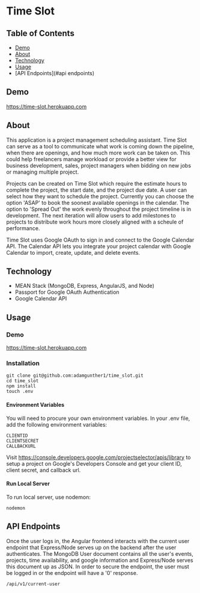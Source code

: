 # Time Slot

## Table of Contents

+ [Demo](#demo)
+ [About](#about)
+ [Technology](#technology)
+ [Usage](#usage)
+ [API Endpoints](#api endpoints)


## Demo

https://time-slot.herokuapp.com

## About

This application is a project management scheduling assistant. Time Slot can serve as a tool to communicate what work is coming down the pipeline, when there are openings, and how much more work can be taken on. This could help freelancers manage workload or provide a better view for business development, sales, project managers when bidding on new jobs or managing multiple project.

Projects can be created on Time Slot which require the estimate hours to complete the project, the start date, and the project due date. A user can select how they want to schedule the project. Currently you can choose the option 'ASAP' to book the soonest available openings in the calendar. The option to 'Spread Out' the work evenly throughout the project timeline is in development. The next iteration will allow users to add milestones to projects to distribute work hours more closely aligned with a scheule of performance. 

Time Slot uses Google OAuth to sign in and connect to the Google Calendar API. The Calendar API lets you integrate your project calendar with Google Calendar to import, create, update, and delete events.


## Technology

- MEAN Stack (MongoDB, Express, AngularJS, and Node)
- Passport for Google OAuth Authentication
- Google Calendar API


## Usage

### Demo
https://time-slot.herokuapp.com

### Installation

```
git clone git@github.com:adamgunther1/time_slot.git
cd time_slot
npm install
touch .env
```

#### Environment Variables

You will need to procure your own environment variables. In your .env file, add the following environment variables:
```
CLIENTID
CLIENTSECRET
CALLBACKURL
```
Visit https://console.developers.google.com/projectselector/apis/library to setup a project on Google's Developers Console and get your client ID, client secret, and callback url.

#### Run Local Server

To run local server, use nodemon:
```
nodemon
```

## API Endpoints

Once the user logs in, the Angular frontend interacts with the current user endpoint that Express/Node serves up on the backend after the user authenticates. The MongoDB User document contains all the user's events, projects, time availability, and google information and Express/Node serves this document up as JSON. In order to secure the endpoint, the user must be logged in or the endpoint will have a '0' response.

```
/api/v1/current-user
```